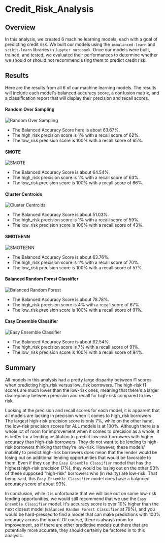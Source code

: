 # Credit_Risk_Analysis

## Overview

In this analysis, we created 6 machine learning models, each with a goal of predicting credit risk. We built our models using the `imbalanced-learn` and `scikit-learn` libraries in `Jupyter notebook`. Once our models were built, trained, and tested, we evaluated their performances to determine whether we should or should not recommend using them to predict credit risk.

## Results

Here are the results from all 6 of our machine learning models. The results will include each model's balanced accuracy score, a confusion matrix, and a classification report that will display their precision and recall scores.

#### Random Over Sampling

![Random Over Sampling](https://user-images.githubusercontent.com/94764735/164114325-655fd09f-a980-49e1-a097-d724aa970cb5.png)

- The Balanced Accuracy Score here is about 63.67%.
- The high_risk precision score is 1% with a recall score of 62%.
- The low_risk precision score is 100% with a recall score of 65%.

#### SMOTE

![SMOTE](https://user-images.githubusercontent.com/94764735/164114331-c9df1dcb-1b96-4f28-9c0d-8ac0bb116d5c.png)

- The Balanced Accuracy Score is about 64.54%.
- The high_risk precision score is 1% with a recall score of 63%.
- The low_risk precision score is 100% with a recall score of 66%.

#### Cluster Centroids

![Cluster Centroids](https://user-images.githubusercontent.com/94764735/164114342-f71219e8-195b-42a0-a872-3723ffeca943.png)

- The Balanced Accuracy Score is about 51.03%.
- The high_risk precision score is 1% with a recall score of 59%.
- The low_risk precision score is 100% with a recall score of 43%.

#### SMOTEENN

![SMOTEENN](https://user-images.githubusercontent.com/94764735/164114351-beb14a44-c149-4d1b-8e05-cac7e44b2279.png)

- The Balanced Accuracy Score is about 63.76%.
- The high_risk precision score is 1% with a recall score of 70%.
- The low_risk precision score is 100% with a recall score of 57%.

#### Balanced Random Forest Classifier

![Balanced Random Forest](https://user-images.githubusercontent.com/94764735/164114357-2dad562b-9753-4f03-887e-f378b9b61841.png)

- The Balanced Accuracy Score is about 78.78%.
- The high_risk precision score is 4% with a recall score of 67%.
- The low_risk precision score is 100% with a recall score of 91%.

#### Easy Ensemble Classifier

![Easy Ensemble Classifier](https://user-images.githubusercontent.com/94764735/164114370-15984df0-971f-460d-a96b-13f49851c607.png)

- The Balanced Accuracy Score is about 92.54%.
- The high_risk precision score is 7% with a recall score of 91%.
- The low_risk precision score is 100% with a recall score of 94%.


## Summary


All models in this analysis had a pretty large disparity between f1 scores when predicting high_risk versus low_risk borrowers. The high-risk f1 scores are much lower than the low-risk ones, meaning that there's a larger discrepancy between precision and recall for high-risk compared to low-risk. 

Looking at the precision and recall scores for each model, it is apparent that all models are lacking in precision when it comes to high_risk borrowers. The largest high-risk precision score is only 7%, while on the other hand, the low-risk precision scores for ALL models is at 100%. Although there is a whole lot of room for improvement when it comes to precision as a whole, it is better for a lending institution to predict low-risk borrowers with higher accuracy than high-risk borrowers. They do not want to be lending to high-risk borrowers thinking that they're low-risk. However, these models' inability to predict high-risk borrowers does mean that the lender would be losing out on additional lending opportunities that would be favorable to them. Even if they use the `Easy Ensemble Classifier` model that has the highest high-risk precision (7%), they would be losing out on the other 93% of these supposed "high-risk" borrowers who (in reality) are low-risk. That being said, this `Easy Ensemble Classifier` model does have a balanced accuracy score of about 93%. 

In conclusion, while it is unfortunate that we will lose out on some low-risk lending opportunities, we would still recommend that we use the `Easy Ensemble Classifier` model. It's accuracy score is over 10% higher than the next closest model (`Balanced Random Forest Classifier` at 79%), and you would be hard-pressed to find a model that can make predictions with 100% accuracy across the board. Of course, there is always room for improvement, so if there are other predictive models out there that are potentially more accurate, they should certainly be factored in to this analysis. 
